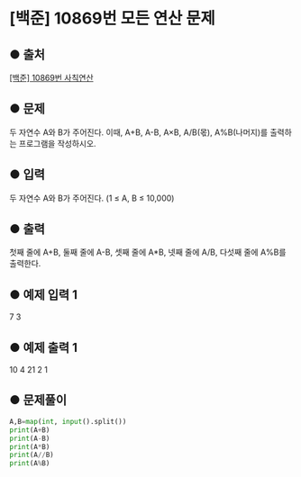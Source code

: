 # [백준] 10869번 모든 연산 문제

## ● 출처
[[백준] 10869번 사칙연산](https://www.acmicpc.net/problem/10869)  

## ● 문제
두 자연수 A와 B가 주어진다. 이때, A+B, A-B, A×B, A/B(몫), A%B(나머지)를 출력하는 프로그램을 작성하시오. 

## ● 입력
두 자연수 A와 B가 주어진다. (1 ≤ A, B ≤ 10,000)

## ● 출력
첫째 줄에 A+B, 둘째 줄에 A-B, 셋째 줄에 A*B, 넷째 줄에 A/B, 다섯째 줄에 A%B를 출력한다.

## ● 예제 입력 1
7 3

## ● 예제 출력 1
10
4
21
2
1

## ● 문제풀이
```python
A,B=map(int, input().split())
print(A+B)
print(A-B)
print(A*B)
print(A//B)
print(A%B)
```
